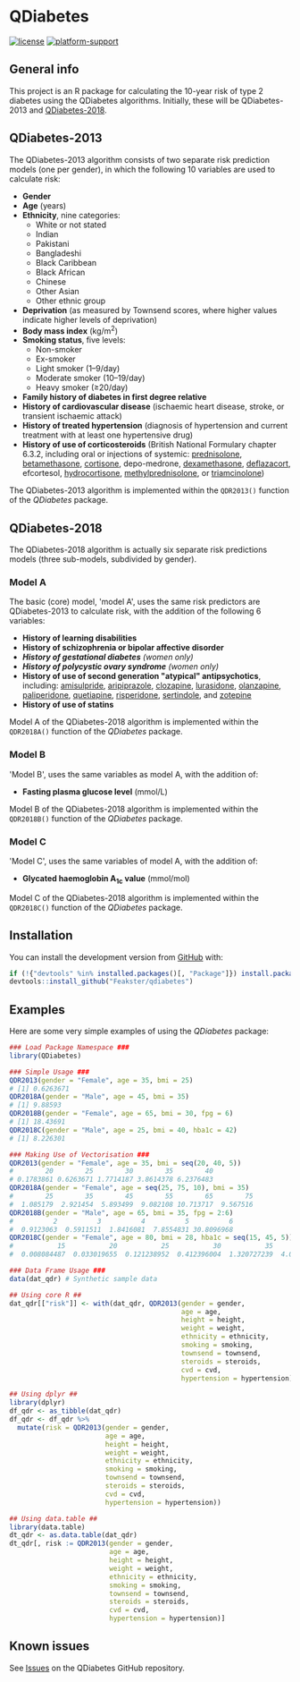 # QDiabetes

<!-- Badges -->
[![license](https://img.shields.io/badge/license-AGPL--3-blue)](https://choosealicense.com/licenses/agpl-3.0/)
[![platform-support](https://img.shields.io/badge/R-%3E%3D2.10-blue)](https://www.r-project.org/)
<!--[![CRANstatus](https://www.r-pkg.org/badges/version/qdiabetes)](https://cran.r-project.org/package=qdiabetes)-->
<!--[![CRANdownloads](https://cranlogs.r-pkg.org/badges/grand-total/qdiabetes)](https://cran.r-project.org/package=qdiabetes)-->

## General info

This project is an R package for calculating the 10-year risk of type 2 diabetes using the QDiabetes algorithms. Initially, these will be QDiabetes-2013 and [QDiabetes-2018](https://qdiabetes.org/).

## QDiabetes-2013

The QDiabetes-2013 algorithm consists of two separate risk prediction models (one per gender), in which the following 10 variables are used to calculate risk:

* **Gender**
* **Age** (years)
* **Ethnicity**, nine categories:
    - White or not stated
    - Indian
    - Pakistani
    - Bangladeshi
    - Black Caribbean
    - Black African
    - Chinese
    - Other Asian
    - Other ethnic group
* **Deprivation** (as measured by Townsend scores, where higher values indicate higher levels of deprivation)
* **Body mass index** (kg/m<sup>2</sup>)
* **Smoking status**, five levels:
    - Non-smoker
    - Ex-smoker
    - Light smoker (1&ndash;9/day)
    - Moderate smoker (10&ndash;19/day)
    - Heavy smoker (&ge;20/day)
* **Family history of diabetes in first degree relative**
* **History of cardiovascular disease** (ischaemic heart disease, stroke, or transient ischaemic attack)
* **History of treated hypertension** (diagnosis of hypertension and current treatment with at least one hypertensive drug)
* **History of use of corticosteroids** (British National Formulary chapter 6.3.2, including oral or injections of systemic: [prednisolone](https://en.wikipedia.org/wiki/Prednisolone), [betamethasone](https://en.wikipedia.org/wiki/Betamethasone), [cortisone](https://en.wikipedia.org/wiki/Cortisone), depo-medrone, [dexamethasone](https://en.wikipedia.org/wiki/Dexamethasone), [deflazacort](https://en.wikipedia.org/wiki/Deflazacort), efcortesol, [hydrocortisone](https://en.wikipedia.org/wiki/Hydrocortisone), [methylprednisolone](https://en.wikipedia.org/wiki/Methylprednisolone), or [triamcinolone](https://en.wikipedia.org/wiki/Triamcinolone))

The QDiabetes-2013 algorithm is implemented within the `QDR2013()` function of the _QDiabetes_ package.

## QDiabetes-2018

The QDiabetes-2018 algorithm is actually six separate risk predictions models (three sub-models, subdivided by gender).

### Model A

The basic (core) model, 'model A', uses the same risk predictors are QDiabetes-2013 to calculate risk, with the addition of the following 6 variables:

* **History of learning disabilities**
* **History of schizophrenia or bipolar affective disorder**
* _**History of gestational diabetes** (women only)_
* _**History of polycystic ovary syndrome** (women only)_
* **History of use of second generation "atypical" antipsychotics**, including: [amisulpride](https://en.wikipedia.org/wiki/Amisulpride), [aripiprazole](https://en.wikipedia.org/wiki/Aripiprazole), [clozapine](https://en.wikipedia.org/wiki/Clozapine), [lurasidone](https://en.wikipedia.org/wiki/Lurasidone), [olanzapine](https://en.wikipedia.org/wiki/Olanzapine), [paliperidone](https://en.wikipedia.org/wiki/Paliperidone), [quetiapine](https://en.wikipedia.org/wiki/Quetiapine), [risperidone](https://en.wikipedia.org/wiki/Risperidone), [sertindole](https://en.wikipedia.org/wiki/Sertindole), and [zotepine](https://en.wikipedia.org/wiki/Zotepine)
* **History of use of statins**

Model A of the QDiabetes-2018 algorithm is implemented within the `QDR2018A()` function of the _QDiabetes_ package.

### Model B

'Model B', uses the same variables as model A, with the addition of:

* **Fasting plasma glucose level** (mmol/L)

Model B of the QDiabetes-2018 algorithm is implemented within the `QDR2018B()` function of the _QDiabetes_ package.

### Model C

'Model C', uses the same variables of model A, with the addition of:

* **Glycated haemoglobin A<sub>1c</sub> value** (mmol/mol)

Model C of the QDiabetes-2018 algorithm is implemented within the `QDR2018C()` function of the _QDiabetes_ package.

## Installation

You can install the development version from [GitHub](https://github.com/) with:

```R
if (!{"devtools" %in% installed.packages()[, "Package"]}) install.packages("devtools")
devtools::install_github("Feakster/qdiabetes")
```

## Examples

Here are some very simple examples of using the _QDiabetes_ package:

```R
### Load Package Namespace ###
library(QDiabetes)

### Simple Usage ###
QDR2013(gender = "Female", age = 35, bmi = 25)
# [1] 0.6263671
QDR2018A(gender = "Male", age = 45, bmi = 35)
# [1] 9.88593
QDR2018B(gender = "Female", age = 65, bmi = 30, fpg = 6)
# [1] 18.43691
QDR2018C(gender = "Male", age = 25, bmi = 40, hba1c = 42)
# [1] 8.226301

### Making Use of Vectorisation ###
QDR2013(gender = "Female", age = 35, bmi = seq(20, 40, 5))
#        20        25        30        35        40
# 0.1783861 0.6263671 1.7714187 3.8614378 6.2376483
QDR2018A(gender = "Female", age = seq(25, 75, 10), bmi = 35)
#        25        35        45        55        65        75
#  1.085179  2.921454  5.893499  9.082108 10.713717  9.567516
QDR2018B(gender = "Male", age = 65, bmi = 35, fpg = 2:6)
#          2          3          4          5          6
#  0.9123063  0.5911511  1.8416081  7.8554831 30.8096968
QDR2018C(gender = "Female", age = 80, bmi = 28, hba1c = seq(15, 45, 5))
#           15           20           25           30           35           40           45
#  0.008084487  0.033019655  0.121238952  0.412396004  1.320727239  4.005759509 11.409509026

### Data Frame Usage ###
data(dat_qdr) # Synthetic sample data

## Using core R ##
dat_qdr[["risk"]] <- with(dat_qdr, QDR2013(gender = gender,
                                           age = age,
                                           height = height,
                                           weight = weight,
                                           ethnicity = ethnicity,
                                           smoking = smoking,
                                           townsend = townsend,
                                           steroids = steroids,
                                           cvd = cvd,
                                           hypertension = hypertension))

## Using dplyr ##
library(dplyr)
df_qdr <- as_tibble(dat_qdr)
df_qdr <- df_qdr %>%
  mutate(risk = QDR2013(gender = gender,
                        age = age,
                        height = height,
                        weight = weight,
                        ethnicity = ethnicity,
                        smoking = smoking,
                        townsend = townsend,
                        steroids = steroids,
                        cvd = cvd,
                        hypertension = hypertension))

## Using data.table ##
library(data.table)
dt_qdr <- as.data.table(dat_qdr)
dt_qdr[, risk := QDR2013(gender = gender,
                         age = age,
                         height = height,
                         weight = weight,
                         ethnicity = ethnicity,
                         smoking = smoking,
                         townsend = townsend,
                         steroids = steroids,
                         cvd = cvd,
                         hypertension = hypertension)]
```

## Known issues

See [Issues](https://github.com/Feakster/qdiabetes/issues) on the QDiabetes GitHub repository.
